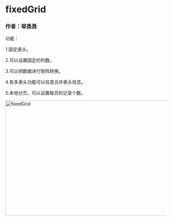 # fixedGrid
### 作者：邬畏畏
功能：

1.固定表头。

2.可以设置固定的列数。

3.可以把数据进行矩阵转换。

4.有多表头功能可以任意合并表头信息。

5.本地分页，可以设置每页的记录个数。

<img id="ViewPicture1_GalleryImage" src="http://images.cnblogs.com/cnblogs_com/wsoft/283546/o_fixedGrid.png" alt="fixedGrid" style="border-width:0px;height:360px;width:717px;">
